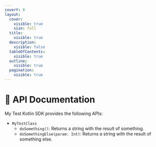 ```yaml
---
coverY: 0
layout:
  cover:
    visible: true
    size: full
  title:
    visible: true
  description:
    visible: false
  tableOfContents:
    visible: true
  outline:
    visible: true
  pagination:
    visible: true
---
```


# 📖 API Documentation

My Test Kotlin SDK provides the following APIs:

* `MyTestClass`
  * `doSomething()`: Returns a string with the result of something.
  * `doSomethingElse(param: Int)`: Returns a string with the result of something else.
